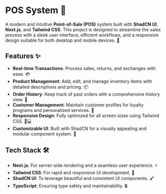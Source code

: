# POS System 🚀

A modern and intuitive **Point-of-Sale (POS)** system built with **ShadCN UI**, **Next.js**, and **Tailwind CSS**. This project is designed to streamline the sales process with a sleek user interface, efficient workflows, and a responsive design suitable for both desktop and mobile devices. 🌟

## Features ✨

- **Real-time Transactions**: Process sales, returns, and exchanges with ease. 💳
- **Product Management**: Add, edit, and manage inventory items with detailed descriptions and pricing. 📦
- **Order History**: Keep track of past orders with a comprehensive history view. 📜
- **Customer Management**: Maintain customer profiles for loyalty programs and personalized services. 👥
- **Responsive Design**: Fully optimized for all screen sizes using Tailwind CSS. 📱💻
- **Customizable UI**: Built with ShadCN for a visually appealing and modular component system. 🎨

## Tech Stack 🛠️

- **Next.js**: For server-side rendering and a seamless user experience. ⚡
- **Tailwind CSS**: For rapid and responsive UI development. 🎨
- **ShadCN UI**: To leverage beautiful and consistent UI components. 🖌️
- **TypeScript**: Ensuring type safety and maintainability. 🔒
